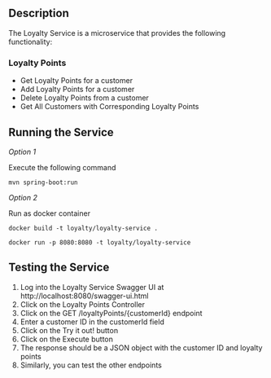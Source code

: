 ## Description

The Loyalty Service is a microservice that provides the following functionality:
### Loyalty Points
* Get Loyalty Points for a customer
* Add Loyalty Points for a customer
* Delete Loyalty Points from a customer
* Get All Customers with Corresponding Loyalty Points

## Running the Service

*Option 1*

Execute the following command 

`mvn spring-boot:run`

*Option 2*

Run as docker container 

`docker build -t loyalty/loyalty-service .`

`docker run -p 8080:8080 -t loyalty/loyalty-service` 

## Testing the Service

1. Log into the Loyalty Service Swagger UI at http://localhost:8080/swagger-ui.html
2. Click on the Loyalty Points Controller
3. Click on the GET /loyaltyPoints/{customerId} endpoint
4. Enter a customer ID in the customerId field
5. Click on the Try it out! button
6. Click on the Execute button
7. The response should be a JSON object with the customer ID and loyalty points
8. Similarly, you can test the other endpoints
   
